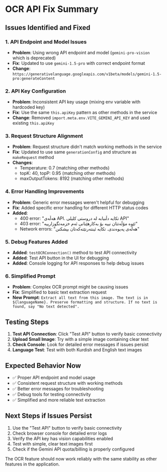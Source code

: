 # OCR API Fix Summary

## Issues Identified and Fixed

### 1. **API Endpoint and Model Issues**
- **Problem**: Using wrong API endpoint and model (`gemini-pro-vision` which is deprecated)
- **Fix**: Updated to use `gemini-1.5-pro` with correct endpoint format
- **Change**: `https://generativelanguage.googleapis.com/v1beta/models/gemini-1.5-pro:generateContent`

### 2. **API Key Configuration**
- **Problem**: Inconsistent API key usage (mixing env variable with hardcoded key)
- **Fix**: Use the same `this.apiKey` pattern as other methods in the service
- **Change**: Removed `import.meta.env.VITE_GEMINI_API_KEY` and used existing `this.apiKey`

### 3. **Request Structure Alignment**
- **Problem**: Request structure didn't match working methods in the service
- **Fix**: Updated to use same `generationConfig` and structure as `makeRequest` method
- **Changes**:
  - Temperature: 0.7 (matching other methods)
  - topK: 40, topP: 0.95 (matching other methods)
  - maxOutputTokens: 8192 (matching other methods)

### 4. **Error Handling Improvements**
- **Problem**: Generic error messages weren't helpful for debugging
- **Fix**: Added specific error handling for different HTTP status codes
- **Added**: 
  - 400 error: "هەڵەی API. تکایە دڵنیابە لە دروستی کلیلی API"
  - 403 error: "ئێوە مۆڵەتتان نییە بۆ بەکارهێنانی ئەم خزمەتگوزارییە"
  - Network errors: "هەڵەی پەیوەندی. تکایە ئینتەرنێتەکەتان بپشکنن"

### 5. **Debug Features Added**
- **Added**: `testOCRConnection()` method to test API connectivity
- **Added**: Test API button in the UI for debugging
- **Added**: Console logging for API responses to help debug issues

### 6. **Simplified Prompt**
- **Problem**: Complex OCR prompt might be causing issues
- **Fix**: Simplified to basic text extraction request
- **New Prompt**: `Extract all text from this image. The text is in ${languageName}. Preserve formatting and structure. If no text is found, say "No text detected".`

## Testing Steps

1. **Test API Connection**: Click "Test API" button to verify basic connectivity
2. **Upload Small Image**: Try with a simple image containing clear text
3. **Check Console**: Look for detailed error messages if issues persist
4. **Language Test**: Test with both Kurdish and English text images

## Expected Behavior Now

- ✅ Proper API endpoint and model usage
- ✅ Consistent request structure with working methods
- ✅ Better error messages for troubleshooting
- ✅ Debug tools for testing connectivity
- ✅ Simplified and more reliable text extraction

## Next Steps if Issues Persist

1. Use the "Test API" button to verify basic connectivity
2. Check browser console for detailed error logs
3. Verify the API key has vision capabilities enabled
4. Test with simple, clear text images first
5. Check if the Gemini API quota/billing is properly configured

The OCR feature should now work reliably with the same stability as other features in the application.
